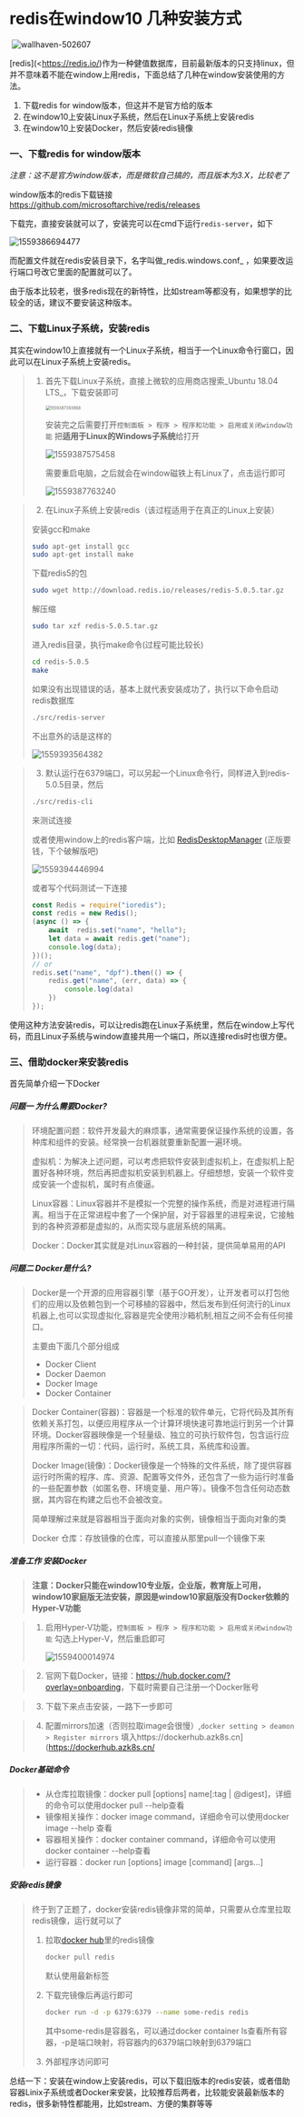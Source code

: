 # redis在window10 几种安装方式

​	![wallhaven-502607](asset/Redis在Window上的几种安装方式-asset/wallhaven-502607.png)

[redis](<https://redis.io/)作为一种健值数据库，目前最新版本的只支持linux，但并不意味着不能在window上用redis，下面总结了几种在window安装使用的方法。

1. 下载redis for window版本，但这并不是官方给的版本
2. 在window10上安装Linux子系统，然后在Linux子系统上安装redis
3. 在window10上安装Docker，然后安装redis镜像

### 一、下载redis for window版本

*注意：这不是官方window版本，而是微软自己搞的，而且版本为3.X，比较老了*

window版本的redis下载链接 <https://github.com/microsoftarchive/redis/releases>

下载完，直接安装就可以了，安装完可以在cmd下运行`redis-server`，如下

![1559386694477](asset/Redis在Window上的几种安装方式-asset/1559386694477.png)

而配置文件就在redis安装目录下，名字叫做_redis.windows.conf_ ，如果要改运行端口号改它里面的配置就可以了。

由于版本比较老，很多redis现在的新特性，比如stream等都没有，如果想学的比较全的话，建议不要安装这种版本。

### 二、下载Linux子系统，安装redis

其实在window10上直接就有一个Linux子系统，相当于一个Linux命令行窗口，因此可以在Linux子系统上安装redis。

> 1. 首先下载Linux子系统，直接上微软的应用商店搜索_Ubuntu 18.04 LTS_，下载安装即可
>
>    <img src="asset/Redis在Window上的几种安装方式-asset/1559387393968.png" alt="1559387393968" style="zoom:50%;" />
>
>    安装完之后需要打开`控制面板 > 程序 > 程序和功能 > 启用或关闭window功能` 把**适用于Linux的Windows子系统**给打开
>
>    ![1559387575458](asset/Redis在Window上的几种安装方式-asset/1559387575458-1579698024301.png)
>
>    需要重启电脑，之后就会在window磁铁上有Linux了，点击运行即可
>
>    ![1559387763240](asset/Redis在Window上的几种安装方式-asset/1559387763240.png)
>

>   2. 在Linux子系统上安装redis（该过程适用于在真正的Linux上安装）
>
>    安装gcc和make
>
>    ```bash
>    sudo apt-get install gcc
>    sudo apt-get install make
>    ```
>
>    下载redis5的包
>
>    ```bash
>    sudo wget http://download.redis.io/releases/redis-5.0.5.tar.gz
>    ```
>
>    解压缩
>
>    ```bash
>    sudo tar xzf redis-5.0.5.tar.gz
>    ```
>
>    进入redis目录，执行make命令(过程可能比较长)
>
>    ```bash
>    cd redis-5.0.5
>    make
>    ```
>
>    如果没有出现错误的话，基本上就代表安装成功了，执行以下命令启动redis数据库
>
>    ```bash
>    ./src/redis-server
>    ```
>
>    不出意外的话是这样的
>
>   ![1559393564382](asset/Redis在Window上的几种安装方式-asset/1559393564382.png)
>

>    3. 默认运行在6379端口，可以另起一个Linux命令行，同样进入到redis-5.0.5目录，然后
>
>    ```bash
>    ./src/redis-cli
>    ```
>
>    来测试连接
>
>    或者使用window上的redis客户端，比如 [RedisDesktopManager](<https://redisdesktop.com/download>) (正版要钱，下个破解版吧)
>
>    ![1559394446994](asset/Redis在Window上的几种安装方式-asset/1559394446994.png)
>
>    或者写个代码测试一下连接
>
>    ```javascript
>    const Redis = require("ioredis");
>    const redis = new Redis();
>    (async () => {
>        await  redis.set("name", "hello");
>        let data = await redis.get("name");
>        console.log(data);
>    })();
>    // or
>    redis.set("name", "dpf").then(() => {
>        redis.get("name", (err, data) => {
>            console.log(data)
>        })
>    });
>    ```
>
>    

使用这种方法安装redis，可以让redis跑在Linux子系统里，然后在window上写代码，而且Linux子系统与window直接共用一个端口，所以连接redis时也很方便。

### 三、借助docker来安装redis

首先简单介绍一下Docker

##### 问题一 为什么需要Docker?

> 环境配置问题：软件开发最大的麻烦事，通常需要保证操作系统的设置，各种库和组件的安装。经常换一台机器就要重新配置一遍环境。
>
> 虚拟机：为解决上述问题，可以考虑把软件安装到虚拟机上，在虚拟机上配置好各种环境，然后再把虚拟机安装到机器上。仔细想想，安装一个软件变成安装一个虚拟机，属时有点傻逼。
>
> Linux容器：Linux容器并不是模拟一个完整的操作系统，而是对进程进行隔离。相当于在正常进程中套了一个保护层，对于容器里的进程来说，它接触到的各种资源都是虚拟的，从而实现与底层系统的隔离。
>
> Docker：Docker其实就是对Linux容器的一种封装，提供简单易用的API

##### 问题二 Docker是什么?

>Docker是一个开源的应用容器引擎（基于GO开发），让开发者可以打包他们的应用以及依赖包到一个可移植的容器中，然后发布到任何流行的Linux机器上,也可以实现虚拟化,容器是完全使用沙箱机制,相互之间不会有任何接口。
>
>主要由下面几个部分组成
>
>+ Docker Client
>+ Docker Daemon
>+ Docker Image
>+ Docker Container

> Docker Container(容器)：容器是一个标准的软件单元，它将代码及其所有依赖关系打包，以便应用程序从一个计算环境快速可靠地运行到另一个计算环境。Docker容器映像是一个轻量级、独立的可执行软件包，包含运行应用程序所需的一切：代码，运行时，系统工具，系统库和设置。
>
> Docker Image(镜像)：Docker镜像是一个特殊的文件系统，除了提供容器运行时所需的程序、库、资源、配置等文件外，还包含了一些为运行时准备的一些配置参数（如匿名卷、环境变量、用户等）。镜像不包含任何动态数据，其内容在构建之后也不会被改变。
>
> 简单理解过来就是容器相当于面向对象的实例，镜像相当于面向对象的类
>
> Docker 仓库：存放镜像的仓库，可以直接从那里pull一个镜像下来

##### 准备工作 安装Docker

> **注意：Docker只能在window10专业版，企业版，教育版上可用，window10家庭版无法安装，原因是window10家庭版没有Docker依赖的Hyper-V功能**

> 1. 启用Hyper-V功能，`控制面板 > 程序 > 程序和功能 > 启用或关闭window功能` 勾选上Hyper-V，然后重启即可
>
>    ![1559400014974](asset/Redis在Window上的几种安装方式-asset/1559400014974.png)

> 2. 官网下载Docker，链接：<https://hub.docker.com/?overlay=onboarding>，下载时需要自己注册一个Docker账号

> 3. 下载下来点击安装，一路下一步即可

> 4. 配置mirrors加速（否则拉取image会很慢）,`docker setting > deamon > Register mirrors` 填入https://dockerhub.azk8s.cn](https://dockerhub.azk8s.cn/

##### Docker基础命令

> + 从仓库拉取镜像：docker pull [options] name[:tag | @digest]，详细的命令可以使用docker pull --help查看
> + 镜像相关操作：docker image command，详细命令可以使用docker image --help 查看
> + 容器相关操作：docker container command，详细命令可以使用docker container --help查看
> + 运行容器：docker run [options] image [command] [args...]

##### 安装redis镜像

> 终于到了正题了，docker安装redis镜像非常的简单，只需要从仓库里拉取redis镜像，运行就可以了
>
> 1. 拉取[docker hub](<https://hub.docker.com/>)里的redis镜像
>
>    ```bash
>    docker pull redis
>    ```
>
>    默认使用最新标签
>
> 2. 下载完镜像后再运行即可
>
>    ```bash
>    docker run -d -p 6379:6379 --name some-redis redis
>    ```
>
>    其中some-redis是容器名，可以通过docker container ls查看所有容器，-p是端口映射，将容器内的6379端口映射到6379端口
>
> 3. 外部程序访问即可

总结一下：安装在window上安装redis，可以下载旧版本的redis安装，或者借助容器Linix子系统或者Docker来安装，比较推荐后两者，比较能安装最新版本的redis，很多新特性都能用，比如stream、方便的集群等等